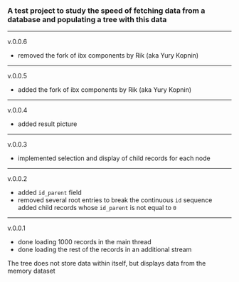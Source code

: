### A test project to study the speed of fetching data from a database and populating a tree with this data


--------

v.0.0.6

- removed the fork of ibx components by Rik (aka Yury Kopnin)

--------

v.0.0.5

- added the fork of ibx components by Rik (aka Yury Kopnin)

--------

v.0.0.4

- added result picture

--------

v.0.0.3

- implemented selection and display of child records for each node

--------

v.0.0.2
- added `id_parent` field
- removed several root entries to break the continuous `id` sequence
added child records whose `id_parent` is not equal to `0`

--------

v.0.0.1
- done loading 1000 records in the main thread
- done loading the rest of the records in an additional stream

The tree does not store data within itself, but displays data from the memory dataset